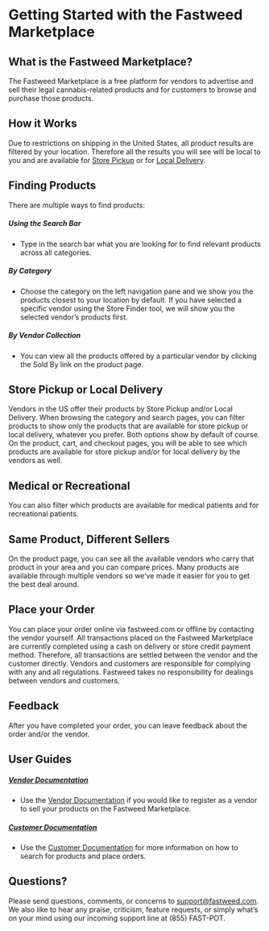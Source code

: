 # Getting Started with the Fastweed Marketplace

## What is the Fastweed Marketplace?

The Fastweed Marketplace is a free platform for vendors to advertise and sell their legal cannabis-related products and for customers to browse and purchase those products.

## How it Works

Due to restrictions on shipping in the United States, all product results are filtered by your location. Therefore all the results you will see will be local to you and are available for [Store Pickup][store-pickup-doc] or for [Local Delivery][local-delivery-doc].

## Finding Products

There are multiple ways to find products:

##### Using the Search Bar
* Type in the search bar what you are looking for to find relevant products across all categories.

##### By Category
* Choose the category on the left navigation pane and we show you the products closest to your location by default. If you have selected a specific vendor using the Store Finder tool, we will show you the selected vendor’s products first.

##### By Vendor Collection
* You can view all the products offered by a particular vendor by clicking the Sold By link on the product page.

## Store Pickup or Local Delivery

Vendors in the US offer their products by Store Pickup and/or Local Delivery. When browsing the category and search pages, you can filter products to show only the products that are available for store pickup or local delivery, whatever you prefer. Both options show by default of course. On the product, cart, and checkout pages, you will be able to see which products are available for store pickup and/or for local delivery by the vendors as well.

## Medical or Recreational

You can also filter which products are available for medical patients and for recreational patients.

## Same Product, Different Sellers

On the product page, you can see all the available vendors who carry that product in your area and you can compare prices. Many products are available through multiple vendors so we’ve made it easier for you to get the best deal around.

## Place your Order

You can place your order online via fastweed.com or offline by contacting the vendor yourself. All transactions placed on the Fastweed Marketplace are currently completed using a cash on delivery or store credit payment method. Therefore, all transactions are settled between the vendor and the customer directly. Vendors and customers are responsible for complying with any and all regulations. Fastweed takes no responsibility for dealings between vendors and customers.

## Feedback

After you have completed your order, you can leave feedback about the order and/or the vendor.

## User Guides

##### [Vendor Documentation][vendor-doc]
* Use the [Vendor Documentation][vendor-doc] if you would like to register as a vendor to sell your products on the Fastweed Marketplace.
##### [Customer Documentation][customer-doc]
* Use the [Customer Documentation][customer-doc] for more information on how to search for products and place orders.

## Questions?

Please send questions, comments, or concerns to support@fastweed.com. We also like to hear any praise, criticism, feature requests, or simply what’s on your mind using our incoming support line at (855) FAST-POT.


[vendor-doc]: /vendor/README.md
[customer-doc]: /customer/README.md
[store-pickup-doc]: /vendor/store-pickup.md
[local-delivery-doc]: /vendor/local-delivery.md
